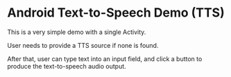 # Android Text-to-Speech Demo (TTS)

This is a very simple demo with a single Activity.

User needs to provide a TTS source if none is found.

After that, user can type text into an input field, and click a button to produce the text-to-speech audio output.
